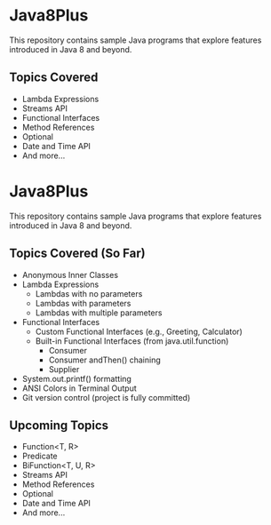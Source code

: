 # Java8Plus

This repository contains sample Java programs that explore features introduced in Java 8 and beyond.

## Topics Covered

- Lambda Expressions
- Streams API
- Functional Interfaces
- Method References
- Optional
- Date and Time API
- And more...

# Java8Plus

This repository contains sample Java programs that explore features introduced in Java 8 and beyond.

## Topics Covered (So Far)

- Anonymous Inner Classes
- Lambda Expressions
  - Lambdas with no parameters
  - Lambdas with parameters
  - Lambdas with multiple parameters
- Functional Interfaces
  - Custom Functional Interfaces (e.g., Greeting, Calculator)
  - Built-in Functional Interfaces (from java.util.function)
    - Consumer<T>
    - Consumer andThen() chaining
    - Supplier<T>
- System.out.printf() formatting
- ANSI Colors in Terminal Output
- Git version control (project is fully committed)

## Upcoming Topics

- Function<T, R>
- Predicate<T>
- BiFunction<T, U, R>
- Streams API
- Method References
- Optional
- Date and Time API
- And more...